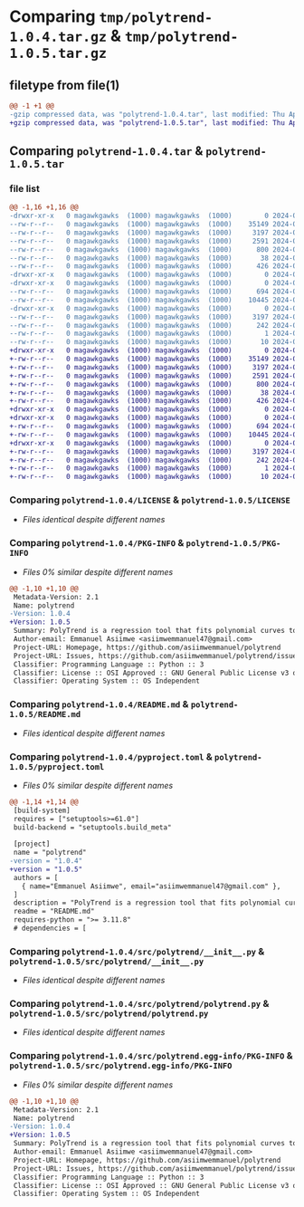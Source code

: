 # Comparing `tmp/polytrend-1.0.4.tar.gz` & `tmp/polytrend-1.0.5.tar.gz`

## filetype from file(1)

```diff
@@ -1 +1 @@
-gzip compressed data, was "polytrend-1.0.4.tar", last modified: Thu Apr 11 20:40:30 2024, max compression
+gzip compressed data, was "polytrend-1.0.5.tar", last modified: Thu Apr 11 20:54:36 2024, max compression
```

## Comparing `polytrend-1.0.4.tar` & `polytrend-1.0.5.tar`

### file list

```diff
@@ -1,16 +1,16 @@
-drwxr-xr-x   0 magawkgawks  (1000) magawkgawks  (1000)        0 2024-04-11 20:40:30.365902 polytrend-1.0.4/
--rw-r--r--   0 magawkgawks  (1000) magawkgawks  (1000)    35149 2024-04-11 19:01:45.000000 polytrend-1.0.4/LICENSE
--rw-r--r--   0 magawkgawks  (1000) magawkgawks  (1000)     3197 2024-04-11 20:40:30.365902 polytrend-1.0.4/PKG-INFO
--rw-r--r--   0 magawkgawks  (1000) magawkgawks  (1000)     2591 2024-04-11 19:01:45.000000 polytrend-1.0.4/README.md
--rw-r--r--   0 magawkgawks  (1000) magawkgawks  (1000)      800 2024-04-11 20:40:17.000000 polytrend-1.0.4/pyproject.toml
--rw-r--r--   0 magawkgawks  (1000) magawkgawks  (1000)       38 2024-04-11 20:40:30.365902 polytrend-1.0.4/setup.cfg
--rw-r--r--   0 magawkgawks  (1000) magawkgawks  (1000)      426 2024-04-11 20:40:18.000000 polytrend-1.0.4/setup.py
-drwxr-xr-x   0 magawkgawks  (1000) magawkgawks  (1000)        0 2024-04-11 20:40:30.365902 polytrend-1.0.4/src/
-drwxr-xr-x   0 magawkgawks  (1000) magawkgawks  (1000)        0 2024-04-11 20:40:30.365902 polytrend-1.0.4/src/polytrend/
--rw-r--r--   0 magawkgawks  (1000) magawkgawks  (1000)      694 2024-04-11 20:21:39.000000 polytrend-1.0.4/src/polytrend/__init__.py
--rw-r--r--   0 magawkgawks  (1000) magawkgawks  (1000)    10445 2024-04-11 20:20:38.000000 polytrend-1.0.4/src/polytrend/polytrend.py
-drwxr-xr-x   0 magawkgawks  (1000) magawkgawks  (1000)        0 2024-04-11 20:40:30.365902 polytrend-1.0.4/src/polytrend.egg-info/
--rw-r--r--   0 magawkgawks  (1000) magawkgawks  (1000)     3197 2024-04-11 20:40:30.000000 polytrend-1.0.4/src/polytrend.egg-info/PKG-INFO
--rw-r--r--   0 magawkgawks  (1000) magawkgawks  (1000)      242 2024-04-11 20:40:30.000000 polytrend-1.0.4/src/polytrend.egg-info/SOURCES.txt
--rw-r--r--   0 magawkgawks  (1000) magawkgawks  (1000)        1 2024-04-11 20:40:30.000000 polytrend-1.0.4/src/polytrend.egg-info/dependency_links.txt
--rw-r--r--   0 magawkgawks  (1000) magawkgawks  (1000)       10 2024-04-11 20:40:30.000000 polytrend-1.0.4/src/polytrend.egg-info/top_level.txt
+drwxr-xr-x   0 magawkgawks  (1000) magawkgawks  (1000)        0 2024-04-11 20:54:36.025923 polytrend-1.0.5/
+-rw-r--r--   0 magawkgawks  (1000) magawkgawks  (1000)    35149 2024-04-11 19:01:45.000000 polytrend-1.0.5/LICENSE
+-rw-r--r--   0 magawkgawks  (1000) magawkgawks  (1000)     3197 2024-04-11 20:54:36.025923 polytrend-1.0.5/PKG-INFO
+-rw-r--r--   0 magawkgawks  (1000) magawkgawks  (1000)     2591 2024-04-11 19:01:45.000000 polytrend-1.0.5/README.md
+-rw-r--r--   0 magawkgawks  (1000) magawkgawks  (1000)      800 2024-04-11 20:54:26.000000 polytrend-1.0.5/pyproject.toml
+-rw-r--r--   0 magawkgawks  (1000) magawkgawks  (1000)       38 2024-04-11 20:54:36.025923 polytrend-1.0.5/setup.cfg
+-rw-r--r--   0 magawkgawks  (1000) magawkgawks  (1000)      426 2024-04-11 20:54:28.000000 polytrend-1.0.5/setup.py
+drwxr-xr-x   0 magawkgawks  (1000) magawkgawks  (1000)        0 2024-04-11 20:54:36.015923 polytrend-1.0.5/src/
+drwxr-xr-x   0 magawkgawks  (1000) magawkgawks  (1000)        0 2024-04-11 20:54:36.015923 polytrend-1.0.5/src/polytrend/
+-rw-r--r--   0 magawkgawks  (1000) magawkgawks  (1000)      694 2024-04-11 20:21:39.000000 polytrend-1.0.5/src/polytrend/__init__.py
+-rw-r--r--   0 magawkgawks  (1000) magawkgawks  (1000)    10445 2024-04-11 20:20:38.000000 polytrend-1.0.5/src/polytrend/polytrend.py
+drwxr-xr-x   0 magawkgawks  (1000) magawkgawks  (1000)        0 2024-04-11 20:54:36.015923 polytrend-1.0.5/src/polytrend.egg-info/
+-rw-r--r--   0 magawkgawks  (1000) magawkgawks  (1000)     3197 2024-04-11 20:54:35.000000 polytrend-1.0.5/src/polytrend.egg-info/PKG-INFO
+-rw-r--r--   0 magawkgawks  (1000) magawkgawks  (1000)      242 2024-04-11 20:54:36.000000 polytrend-1.0.5/src/polytrend.egg-info/SOURCES.txt
+-rw-r--r--   0 magawkgawks  (1000) magawkgawks  (1000)        1 2024-04-11 20:54:35.000000 polytrend-1.0.5/src/polytrend.egg-info/dependency_links.txt
+-rw-r--r--   0 magawkgawks  (1000) magawkgawks  (1000)       10 2024-04-11 20:54:35.000000 polytrend-1.0.5/src/polytrend.egg-info/top_level.txt
```

### Comparing `polytrend-1.0.4/LICENSE` & `polytrend-1.0.5/LICENSE`

 * *Files identical despite different names*

### Comparing `polytrend-1.0.4/PKG-INFO` & `polytrend-1.0.5/PKG-INFO`

 * *Files 0% similar despite different names*

```diff
@@ -1,10 +1,10 @@
 Metadata-Version: 2.1
 Name: polytrend
-Version: 1.0.4
+Version: 1.0.5
 Summary: PolyTrend is a regression tool that fits polynomial curves to noisy data.
 Author-email: Emmanuel Asiimwe <asiimwemmanuel47@gmail.com>
 Project-URL: Homepage, https://github.com/asiimwemmanuel/polytrend
 Project-URL: Issues, https://github.com/asiimwemmanuel/polytrend/issues
 Classifier: Programming Language :: Python :: 3
 Classifier: License :: OSI Approved :: GNU General Public License v3 or later (GPLv3+)
 Classifier: Operating System :: OS Independent
```

### Comparing `polytrend-1.0.4/README.md` & `polytrend-1.0.5/README.md`

 * *Files identical despite different names*

### Comparing `polytrend-1.0.4/pyproject.toml` & `polytrend-1.0.5/pyproject.toml`

 * *Files 0% similar despite different names*

```diff
@@ -1,14 +1,14 @@
 [build-system]
 requires = ["setuptools>=61.0"]
 build-backend = "setuptools.build_meta"
 
 [project]
 name = "polytrend"
-version = "1.0.4"
+version = "1.0.5"
 authors = [
   { name="Emmanuel Asiimwe", email="asiimwemmanuel47@gmail.com" },
 ]
 description = "PolyTrend is a regression tool that fits polynomial curves to noisy data."
 readme = "README.md"
 requires-python = ">= 3.11.8"
 # dependencies = [
```

### Comparing `polytrend-1.0.4/src/polytrend/__init__.py` & `polytrend-1.0.5/src/polytrend/__init__.py`

 * *Files identical despite different names*

### Comparing `polytrend-1.0.4/src/polytrend/polytrend.py` & `polytrend-1.0.5/src/polytrend/polytrend.py`

 * *Files identical despite different names*

### Comparing `polytrend-1.0.4/src/polytrend.egg-info/PKG-INFO` & `polytrend-1.0.5/src/polytrend.egg-info/PKG-INFO`

 * *Files 0% similar despite different names*

```diff
@@ -1,10 +1,10 @@
 Metadata-Version: 2.1
 Name: polytrend
-Version: 1.0.4
+Version: 1.0.5
 Summary: PolyTrend is a regression tool that fits polynomial curves to noisy data.
 Author-email: Emmanuel Asiimwe <asiimwemmanuel47@gmail.com>
 Project-URL: Homepage, https://github.com/asiimwemmanuel/polytrend
 Project-URL: Issues, https://github.com/asiimwemmanuel/polytrend/issues
 Classifier: Programming Language :: Python :: 3
 Classifier: License :: OSI Approved :: GNU General Public License v3 or later (GPLv3+)
 Classifier: Operating System :: OS Independent
```

